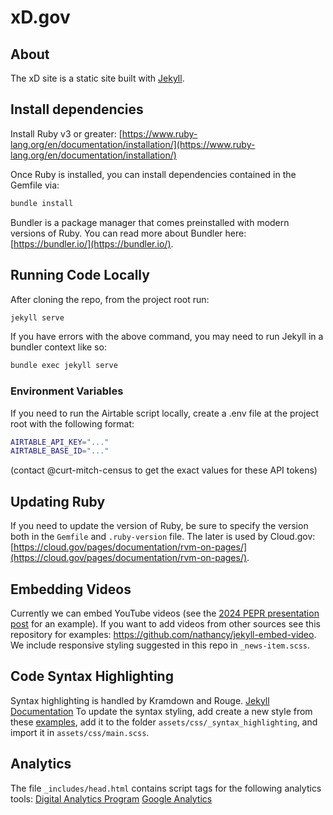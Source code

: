 # xD.gov

## About

The xD site is a static site built with [Jekyll](https://jekyllrb.com/).

## Install dependencies

Install Ruby v3 or greater: [https://www.ruby-lang.org/en/documentation/installation/](https://www.ruby-lang.org/en/documentation/installation/)

Once Ruby is installed, you can install dependencies contained in the Gemfile via:

```bash
bundle install
```

Bundler is a package manager that comes preinstalled with modern versions of Ruby. You can read more about Bundler here: [https://bundler.io/](https://bundler.io/).

## Running Code Locally

After cloning the repo, from the project root run:

```bash
jekyll serve
```

If you have errors with the above command, you may need to run Jekyll in a bundler context like so:

```bash
bundle exec jekyll serve
```

### Environment Variables

If you need to run the Airtable script locally, create a .env file at the project root with the following format:

```bash
AIRTABLE_API_KEY="..."
AIRTABLE_BASE_ID="..."
```

(contact @curt-mitch-census to get the exact values for these API tokens)

## Updating Ruby

If you need to update the version of Ruby, be sure to specify the version both in the `Gemfile` and `.ruby-version` file. The later is used by Cloud.gov: [https://cloud.gov/pages/documentation/rvm-on-pages/](https://cloud.gov/pages/documentation/rvm-on-pages/).

## Embedding Videos

Currently we can embed YouTube videos (see the [2024 PEPR presentation post](collections/_news/pepr-2024-presentation.md) for an example). If you want to add videos from other sources see this repository for examples: https://github.com/nathancy/jekyll-embed-video. We include responsive styling suggested in this repo in `_news-item.scss`.

## Code Syntax Highlighting

Syntax highlighting is handled by Kramdown and Rouge.
[Jekyll Documentation](https://jekyllrb.com/docs/liquid/tags/#code-snippet-highlighting)
To update the syntax styling, add create a new style from these [examples](https://jwarby.github.io/jekyll-pygments-themes/languages/ruby.html), add it to the folder `assets/css/_syntax_highlighting`, and import it in `assets/css/main.scss`.

## Analytics

The file `_includes/head.html` contains script tags for the following analytics tools:
[Digital Analytics Program](https://digital.gov/guides/dap/)
[Google Analytics](https://marketingplatform.google.com/about/analytics/)
